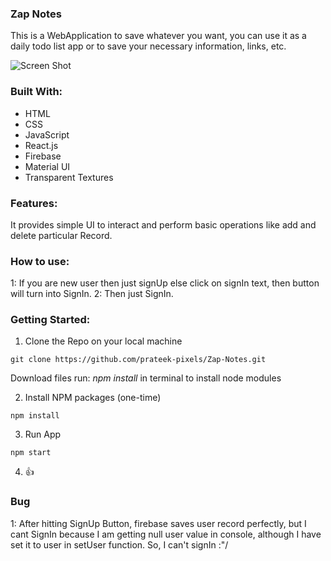 ### Zap Notes
This is a WebApplication to save whatever you want, you can use it as a daily todo list app or to save your necessary information, links, etc.

![Screen Shot](https://i.ibb.co/8KmH1jd/Screenshot-578.png)

### Built With:
* HTML
* CSS
* JavaScript
* React.js
* Firebase
* Material UI
* Transparent Textures

### Features:
It provides simple UI to interact and perform basic operations like add and delete particular Record.

### How to use:
1: If you are new user then just signUp
else click on signIn text, then button will turn into SignIn.
2: Then just SignIn.

### Getting Started:

1. Clone the Repo on your local machine 
```
git clone https://github.com/prateek-pixels/Zap-Notes.git
```
Download files
run: *npm install* in terminal to install node modules

2. Install NPM packages (one-time)
```
npm install
```

3. Run App
```
npm start
```

4. 👍

### Bug
1: After hitting SignUp Button, firebase saves user record perfectly, 
but I cant SignIn because I am getting null user value in console, although I have set it to user in setUser function.
So, I can't signIn :"/
